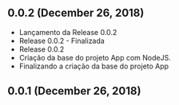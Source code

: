 ## 0.0.2 (December 26, 2018)
  - Lançamento da Release 0.0.2
  - Release 0.0.2 - Finalizada
  - Release 0.0.2
  - Criação da base do projeto App com NodeJS.
  - Finalizando a criação da base do projeto App

## 0.0.1 (December 26, 2018)



